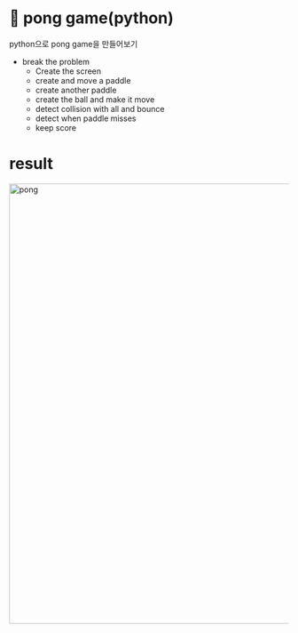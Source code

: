 # 🏓 pong game(python)
python으로 pong game을 만들어보기
+ break the problem
  + Create the screen
  + create and move a paddle
  + create another paddle
  + create the ball and make it move
  + detect collision with all and bounce
  + detect when paddle misses
  + keep score

# result

<img width="792" alt="pong" src="https://github.com/yeschan119/mini-projects/assets/83147205/e2ffc130-cf45-41c6-bee6-d15e7766ba08">
